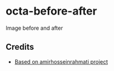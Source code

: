 # octa-before-after
 Image before and after

## Credits
- [Based on amirhosseinrahmati project](https://github.com/amirhosseinrahmati/before-after-comparison-slider)
